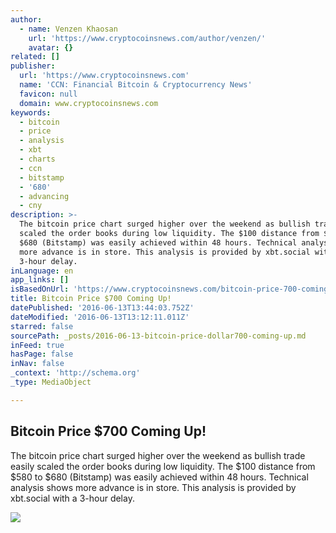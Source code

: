 ```yaml
---
author:
  - name: Venzen Khaosan
    url: 'https://www.cryptocoinsnews.com/author/venzen/'
    avatar: {}
related: []
publisher:
  url: 'https://www.cryptocoinsnews.com'
  name: 'CCN: Financial Bitcoin & Cryptocurrency News'
  favicon: null
  domain: www.cryptocoinsnews.com
keywords:
  - bitcoin
  - price
  - analysis
  - xbt
  - charts
  - ccn
  - bitstamp
  - '680'
  - advancing
  - cny
description: >-
  The bitcoin price chart surged higher over the weekend as bullish trade easily
  scaled the order books during low liquidity. The $100 distance from $580 to
  $680 (Bitstamp) was easily achieved within 48 hours. Technical analysis shows
  more advance is in store. This analysis is provided by xbt.social with a
  3-hour delay.
inLanguage: en
app_links: []
isBasedOnUrl: 'https://www.cryptocoinsnews.com/bitcoin-price-700-coming/'
title: Bitcoin Price $700 Coming Up!
datePublished: '2016-06-13T13:44:03.752Z'
dateModified: '2016-06-13T13:12:11.011Z'
starred: false
sourcePath: _posts/2016-06-13-bitcoin-price-dollar700-coming-up.md
inFeed: true
hasPage: false
inNav: false
_context: 'http://schema.org'
_type: MediaObject

---
```

<article style=""><h1>Bitcoin Price $700 Coming Up!</h1><p>The bitcoin price chart surged higher over the weekend as bullish trade easily scaled the order books during low liquidity. The $100 distance from $580 to $680 (Bitstamp) was easily achieved within 48 hours. Technical analysis shows more advance is in store. This analysis is provided by xbt.social with a 3-hour delay.</p><img src="https://www.cryptocoinsnews.com/wp-content/uploads/2016/06/YS-Geyser.jpg" /></article>